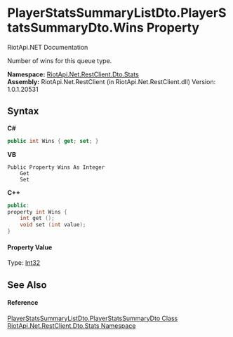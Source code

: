 # PlayerStatsSummaryListDto.PlayerStatsSummaryDto.Wins Property 
RiotApi.NET Documentation 

Number of wins for this queue type.

**Namespace:**&nbsp;<a href="3633558d-b43c-c273-62d1-e8636743a277">RiotApi.Net.RestClient.Dto.Stats</a><br />**Assembly:**&nbsp;RiotApi.Net.RestClient (in RiotApi.Net.RestClient.dll) Version: 1.0.1.20531

## Syntax

**C#**<br />
``` C#
public int Wins { get; set; }
```

**VB**<br />
``` VB
Public Property Wins As Integer
	Get
	Set
```

**C++**<br />
``` C++
public:
property int Wins {
	int get ();
	void set (int value);
}
```


#### Property Value
Type: <a href="http://msdn2.microsoft.com/en-us/library/td2s409d" target="_blank">Int32</a>

## See Also


#### Reference
<a href="40530dd1-be95-c0a8-6e42-bb96204933e2">PlayerStatsSummaryListDto.PlayerStatsSummaryDto Class</a><br /><a href="3633558d-b43c-c273-62d1-e8636743a277">RiotApi.Net.RestClient.Dto.Stats Namespace</a><br />